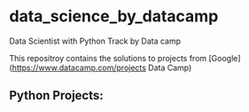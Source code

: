 # data_science_by_datacamp
Data Scientist with Python Track by Data camp

This repositroy contains the solutions to projects from [Google](https://www.datacamp.com/projects Data Camp)


## Python Projects:

